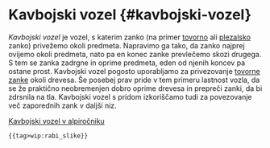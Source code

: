 # Kavbojski vozel {#kavbojski-vozel}

*Kavbojski vozel* je vozel, s katerim zanko (na primer
[tovorno](/tovorna-zanka) ali
[plezalsko](/neskoncna-zanka) zanko) privežemo okoli predmeta.
Napravimo ga tako, da zanko najprej ovijemo okoli predmeta, nato pa en
konec zanke prevlečemo skozi drugega. S tem se zanka zadrgne in oprime
predmeta, eden od njenih koncev pa ostane prost. Kavbojski vozel pogosto
uporabljamo za privezovanje [tovorne zanke](/tovorna-zanka)
okoli drevesa. Še posebej prav pride v tem primeru lastnost vozla, da se
že praktično neobremenjen dobro oprime drevesa in prepreči zanki, da bi
zdrsnila na tla. Kavbojski vozel s pridom izkoriščamo tudi za
povezovanje več zaporednih zank v daljši niz.

[Kavbojski vozel v
alpiročniku](/https:*alpirocnik.rasica.org/wiki/Vrvi,_vozli_in_njihova_uporaba#Kavbojski_vozel)

```{=mediawiki}
{{tag>wip:rabi_slike}}
```
